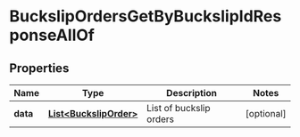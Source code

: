 

# BuckslipOrdersGetByBuckslipIdResponseAllOf


## Properties

| Name | Type | Description | Notes |
|------------ | ------------- | ------------- | -------------|
|**data** | [**List&lt;BuckslipOrder&gt;**](BuckslipOrder.md) | List of buckslip orders |  [optional] |



